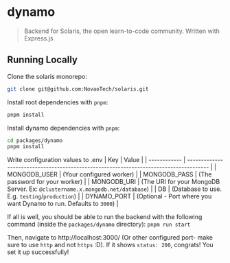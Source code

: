 # dynamo

> Backend for Solaris, the open learn-to-code community. Written with Express.js

## Running Locally

Clone the solaris monorepo:

```sh
git clone git@github.com:NovaoTech/solaris.git
```

Install root dependencies with `pnpm`:

```sh
pnpm install
```

Install dynamo dependencies with `pnpm`:

```sh
cd packages/dynamo
pnpm install
```

Write configuration values to .env
| Key | Value |
| ------------ | -------------------------------------------------------------------------------------- |
| MONGODB_USER | (Your configured worker) |
| MONGODB_PASS | (The password for your worker) |
| MONGODB_URI | (The URI for your MongoDB Server. Ex: `@clustername.x.mongodb.net/database`) |
| DB | (Database to use. E.g. `testing`/`production`) |
| DYNAMO_PORT | (Optional - Port where you want Dynamo to run. Defaults to `3000`) |

If all is well, you should be able to run the backend with the following command (inside the `packages/dynamo` directory):
`pnpm run start`

Then, navigate to http://localhost:3000/ (Or other configured port- make sure to use `http` and not `https` :D). If it shows `status: 200`, congrats! You set it up successfully!
